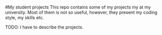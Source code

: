 #My student projects
This repo contains some of my projects my at my university. Most of them is not so useful, however, they present my coding style, my skills etc.

TODO: I have to describe the projects.